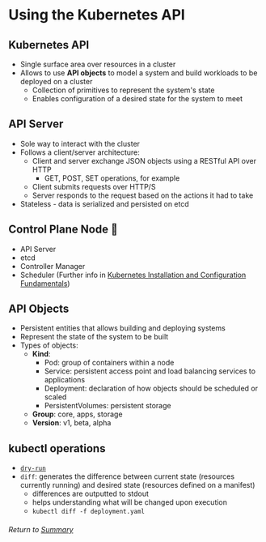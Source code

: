 # Using the Kubernetes API

## Kubernetes API
- Single surface area over resources in a cluster
- Allows to use **API objects** to model a system and build workloads to be deployed on a cluster
    - Collection of primitives to represent the system's state
    - Enables configuration of a desired state for the system to meet

## API Server
- Sole way to interact with the cluster
- Follows a client/server architecture:
    - Client and server exchange JSON objects using a RESTful API over HTTP
        - GET, POST, SET operations, for example
    - Client submits requests over HTTP/S
    - Server responds to the request based on the actions it had to take
- Stateless - data is serialized and persisted on etcd

## Control Plane Node 🧠
- API Server
- etcd
- Controller Manager
- Scheduler
(Further info in [Kubernetes Installation and Configuration Fundamentals](https://github.com/l12f3r/CKAstudy/blob/main/Kubernetes%20Installation%20and%20Configuration%20Fundamentals/01exploringKubernetesArchitecture/07k8sClusterComponents.md#control-plane-node-components))

## API Objects
- Persistent entities that allows building and deploying systems
- Represent the state of the system to be built
- Types of objects:
    - **Kind**: 
        - Pod: group of containers within a node
        - Service: persistent access point and load balancing services to applications
        - Deployment: declaration of how objects should be scheduled or scaled
        - PersistentVolumes: persistent storage
    - **Group**: core, apps, storage
    - **Version**: v1, beta, alpha

## kubectl operations
- [`dry-run`](https://github.com/l12f3r/CKAstudy/blob/main/Kubernetes%20Installation%20and%20Configuration%20Fundamentals/03workingK8sCluster/02applicationPodDeployment.md#example-of-a-basic-deployment-manifest-file)
- `diff`: generates the difference between current state (resources currently running) and desired state (resources defined on a manifest)
    - differences are outputted to stdout
    - helps understanding what will be changed upon execution
    - `kubectl diff -f deployment.yaml`

###### Return to [Summary](README.md)